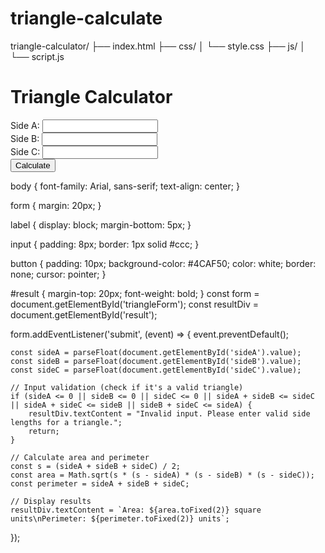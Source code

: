 # triangle-calculate
triangle-calculator/
├── index.html
├── css/
│   └── style.css
├── js/
│   └── script.js
<!DOCTYPE html>
<html lang="en">
<head>
    <meta charset="UTF-8">
    <meta name="viewport" content="width=device-width, initial-scale=1.0">
    <title>Triangle Calculator</title>
    <link rel="stylesheet" href="css/style.css">
</head>
<body>
    <h1>Triangle Calculator</h1>
    <form id="triangleForm">
        <label for="sideA">Side A:</label>
        <input type="number" id="sideA" required>
        <br>
        <label for="sideB">Side B:</label>
        <input type="number" id="sideB" required>
        <br>
        <label for="sideC">Side C:</label>
        <input type="number" id="sideC" required>
        <br>
        <button type="submit">Calculate</button>
    </form>
    <div id="result"></div>
    <script src="js/script.js"></script>
</body>
</html>
body {
    font-family: Arial, sans-serif;
    text-align: center;
}

form {
    margin: 20px;
}

label {
    display: block;
    margin-bottom: 5px;
}

input {
    padding: 8px;
    border: 1px solid #ccc;
}

button {
    padding: 10px;
    background-color: #4CAF50;
    color: white;
    border: none;
    cursor: pointer;
}

#result {
    margin-top: 20px;
    font-weight: bold;
}
const form = document.getElementById('triangleForm');
const resultDiv = document.getElementById('result');

form.addEventListener('submit', (event) => {
    event.preventDefault();

    const sideA = parseFloat(document.getElementById('sideA').value);
    const sideB = parseFloat(document.getElementById('sideB').value);
    const sideC = parseFloat(document.getElementById('sideC').value);

    // Input validation (check if it's a valid triangle)
    if (sideA <= 0 || sideB <= 0 || sideC <= 0 || sideA + sideB <= sideC || sideA + sideC <= sideB || sideB + sideC <= sideA) {
        resultDiv.textContent = "Invalid input. Please enter valid side lengths for a triangle.";
        return;
    }

    // Calculate area and perimeter
    const s = (sideA + sideB + sideC) / 2;
    const area = Math.sqrt(s * (s - sideA) * (s - sideB) * (s - sideC));
    const perimeter = sideA + sideB + sideC;

    // Display results
    resultDiv.textContent = `Area: ${area.toFixed(2)} square units\nPerimeter: ${perimeter.toFixed(2)} units`;
});

